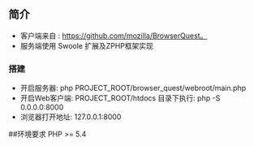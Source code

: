 ## 简介
* 客户端来自 : https://github.com/mozilla/BrowserQuest。
* 服务端使用 Swoole 扩展及ZPHP框架实现

### 搭建
* 开启服务器: php PROJECT_ROOT/browser_quest/webroot/main.php
* 开启Web客户端: PROJECT_ROOT/htdocs 目录下执行: php -S 0.0.0.0:8000
* 浏览器打开地址: 127.0.0.1:8000
   
##环境要求
PHP >= 5.4

